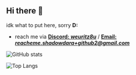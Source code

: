 ## Hi there 👋

idk what to put here, sorry **D:**

- reach me via **[Discord: *weuritz8u*](https://discord.gg/9Jh8B8pkJa)** / <b><a href="mailito:reacheme.shadowdara+github2@gmail.com">Email: <i>reacheme.shadowdara+github2@gmail.com</i><a></b>

![GitHub stats](https://github-readme-stats.vercel.app/api?username=weuritz8u&theme=neon&show_icons=true)

![Top Langs](https://github-readme-stats.vercel.app/api/top-langs/?username=weuritz8u&theme=neon&layout=compact&hide=markdown&text_color=ffffff)

<!--

&langs_count=20

**weuritz8u/weuritz8u** is a ✨ _special_ ✨ repository because its `README.md` (this file) appears on your GitHub profile.

Here are some ideas to get you started:

- 🔭 I’m currently working on ...
- 🌱 I’m currently learning ...
- 👯 I’m looking to collaborate on ...
- 🤔 I’m looking for help with ...
- 💬 Ask me about ...
- 📫 How to reach me: ...
- 😄 Pronouns: ...
- ⚡ Fun fact: ...

pfp: https://de.wikipedia.org/wiki/Rockwell_B-1#/media/Datei:B1_fire.jpg

-->
